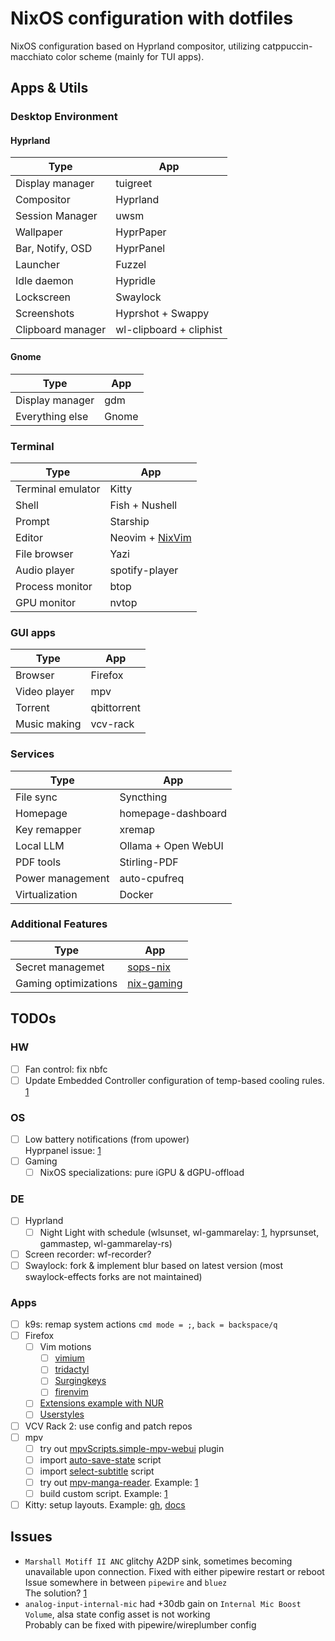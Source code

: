 # NixOS configuration with dotfiles

NixOS configuration based on Hyprland compositor, utilizing catppuccin-macchiato color scheme (mainly for TUI apps).

## Apps & Utils

### Desktop Environment

#### Hyprland

| Type              | App                     |
| ----------------- | ----------------------- |
| Display manager   | tuigreet                |
| Compositor        | Hyprland                |
| Session Manager   | uwsm                    |
| Wallpaper         | HyprPaper               |
| Bar, Notify, OSD  | HyprPanel               |
| Launcher          | Fuzzel                  |
| Idle daemon       | Hypridle                |
| Lockscreen        | Swaylock                |
| Screenshots       | Hyprshot + Swappy       |
| Clipboard manager | wl-clipboard + cliphist |

#### Gnome

| Type            | App   |
| --------------- | ----- |
| Display manager | gdm   |
| Everything else | Gnome |

### Terminal

| Type              | App                                                           |
| ----------------- | ------------------------------------------------------------- |
| Terminal emulator | Kitty                                                         |
| Shell             | Fish + Nushell                                                |
| Prompt            | Starship                                                      |
| Editor            | Neovim + [NixVim](https://github.com/atimofeev/nixvim-config) |
| File browser      | Yazi                                                          |
| Audio player      | spotify-player                                                |
| Process monitor   | btop                                                          |
| GPU monitor       | nvtop                                                         |

### GUI apps

| Type         | App         |
| ------------ | ----------- |
| Browser      | Firefox     |
| Video player | mpv         |
| Torrent      | qbittorrent |
| Music making | vcv-rack    |

### Services

| Type             | App                 |
| ---------------- | ------------------- |
| File sync        | Syncthing           |
| Homepage         | homepage-dashboard  |
| Key remapper     | xremap              |
| Local LLM        | Ollama + Open WebUI |
| PDF tools        | Stirling-PDF        |
| Power management | auto-cpufreq        |
| Virtualization   | Docker              |

### Additional Features

| Type                 | App                                                 |
| -------------------- | --------------------------------------------------- |
| Secret managemet     | [sops-nix](https://github.com/Mic92/sops-nix)       |
| Gaming optimizations | [nix-gaming](https://github.com/fufexan/nix-gaming) |

## TODOs

### HW

- [ ] Fan control: fix nbfc
- [ ] Update Embedded Controller configuration of temp-based cooling rules. [1](https://4pda.to/forum/index.php?showtopic=843452&view=findpost&p=76102206)

### OS

- [ ] Low battery notifications (from upower)\
       Hyprpanel issue: [1](https://github.com/Jas-SinghFSU/HyprPanel/issues/341)
- [ ] Gaming
  - [ ] NixOS specializations: pure iGPU & dGPU-offload

### DE

- [ ] Hyprland
  - [ ] Night Light with schedule (wlsunset, wl-gammarelay: [1](https://www.reddit.com/r/hyprland/comments/12qczxw/how_to_setup_blue_light_filter/), hyprsunset, gammastep, wl-gammarelay-rs)
- [ ] Screen recorder: wf-recorder?
- [ ] Swaylock: fork & implement blur based on latest version (most swaylock-effects forks are not maintained)

### Apps

- [ ] k9s: remap system actions `cmd mode = ;`, `back = backspace/q`
- [ ] Firefox
  - [ ] Vim motions
    - [ ] [vimium](https://github.com/philc/vimium)
    - [ ] [tridactyl](https://github.com/tridactyl/tridactyl)
    - [ ] [Surgingkeys](https://github.com/brookhong/Surfingkeys)
    - [ ] [firenvim](https://github.com/glacambre/firenvim)
  - [ ] [Extensions example with NUR](https://github.com/chadcat7/crystal/blob/d412b11824f13e251186afec31714abda29e323c/home/namish/conf/browsers/firefox/default.nix)
  - [ ] [Userstyles](https://github.com/catppuccin/userstyles)
- [ ] VCV Rack 2: use config and patch repos
- [ ] mpv
  - [ ] try out [mpvScripts.simple-mpv-webui](https://github.com/open-dynaMIX/simple-mpv-webui) plugin
  - [ ] import [auto-save-state](https://github.com/atimofeev/dotfiles/blob/main/mpv/files/scripts/auto-save-state.lua) script
  - [ ] import [select-subtitle](https://github.com/atimofeev/dotfiles/blob/main/mpv/files/scripts/select-subtitle.lua) script
  - [ ] try out [mpv-manga-reader](https://github.com/Dudemanguy/mpv-manga-reader). Example: [1](https://github.com/azuwis/nix-config/blob/304360532bd517e5c8fff81a153e8c654f66a64c/common/mpv/manga-reader.nix#L24)
  - [ ] build custom script. Example: [1](https://github.com/DarkKronicle/nazarick/blob/ace0c35332dbab25bde4502e7d3dc64dc38c996d/modules/home/app/mpv/leader.nix#L9)
- [ ] Kitty: setup layouts. Example: [gh](https://github.com/search?q=enabled_layouts+path%3A**%2Fkitty.conf&type=code), [docs](https://sw.kovidgoyal.net/kitty/layouts/)

## Issues

- `Marshall Motiff II ANC` glitchy A2DP sink, sometimes becoming unavailable upon connection. Fixed with either pipewire restart or reboot\
  Issue somewhere in between `pipewire` and `bluez`\
  The solution? [1](https://github.com/bluez/bluez/issues/419)
- `analog-input-internal-mic` had +30db gain on `Internal Mic Boost Volume`, alsa state config asset is not working\
  Probably can be fixed with pipewire/wireplumber config
